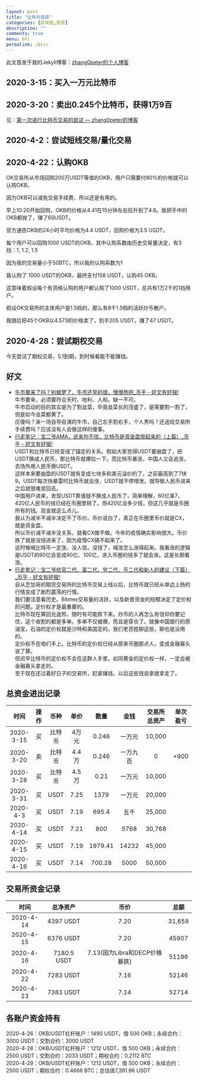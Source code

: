 ```yaml
---
layout: post
title: "比特币投资"
categories: [区块链,投资]
description: ""
comments: true
menu: btc
permalink: /btc/
---
```


此文首发于我的Jekyll博客：[zhang0peter的个人博客](https://zhang0peter.com)         


## 2020-3-15：买入一万元比特币


## 2020-3-20：卖出0.245个比特币，获得1万9百

见：[第一次进行比特币交易的尝试 — zhang0peter的博客](https://zhang0peter.com/2020/03/20/buy-btc/)

## 2020-4-2：尝试短线交易/量化交易


## 2020-4-22：认购OKB
OK交易所从市场回购200万USDT等值的OKB，用户只需要付80%的价格就可以认购OKB。

因为OKB可以减免交易手续费，所以还是有用的。

早上10:20开始回购，OKB的价格从4.41在15分钟左右拉升到了4.6。我把手中的OKB都抛了，赚了60USDT。

官方通告OKB的24小时平均价格为4.4 USDT，回购价格为3.5 USDT。

每个用户可以回购1000 USDT的OKB，其中认购系数由历史交易量决定，有3挡：1, 1.2, 1.5

因为我的交易量小于50BTC，所以我的认购系数为1

我认购了 1000 USDT的OKB，最终支付158 USDT，认购45 OKB。

这意味着假设每个有资格认购的用户都认购了1000 USDT，总共有1万2千的1挡用户。

假设OK交易所的主体用户是1.5档的，那么有8千1.5档的活跃炒币散户。

我随后把45个OKB以4.573的价格卖了，到手205 USDT，赚了47 USDT。


## 2020-4-28：尝试期权交易

今天尝试了期权交易，5.1到期，到时候看能不能赚钱。

## 好文

*   [牛市要来了吗？别做梦了，牛市还早的很，慢慢熬吧_币乎 - 好文有好报!](https://bihu.com/article/1321957709?i=198Ah4&c=1&s=1rsNAx)        
牛市要来，必须要符合天时、地利、人和。缺一不可。         
牛市启动的目的其实是为了割韭菜，毕竟韭菜长的茂盛了，是需要割一割了，但是如今韭菜都黄了。        
庄傻吗？来一场自导自演的牛市，自己左手割右手，个人秀吗？还送给交易所手续费吗？应该没有人会做这样的傻事。        
*   [行走笔记：宝二爷AMA，说来你不信，比特币是资金盘带起来的（上篇）_币乎 - 好文有好报!](https://bihu.com/article/1923367409)   
USDT和比特币已经变成了锚定的关系。假如大家觉得USDT要崩盘了，把USDT换成人民币，那比特币就爆拉一下。而比特币暴涨，中国人又会追涨，去场外用人民币换USDT。   
这样本来要崩盘的USDT就有变成七块多和美元溢价的了。之前最高到了7块9。USDT每次快暴雷时比特币就会涨，USDT就不停增发。就导致人民币进来之后就很难变回去。         
中国用户进来，发现USDT靠谱就不换成人民币了，简单理解，60亿乘7，420亿人民币的钱已经在币圈里转了。但420亿没多少钱，但这几乎就是币圈所有的钱。现金就这么点儿。         
我认为减半不减半决定不了币价。币价说白了，真正在币圈里币价就是CX，就是资金盘。        
所以币价减不减半没关系，就看CX做不做。今年的疫情确实影响很大。币价跌了就是没钱进来了，因为疫情CX搞不起来了。         
这时候喊比特币一定涨，没人信。没钱了，喊涨怎么涨得起来。我看涨的逻辑是USDT的60亿会变成90亿、100亿，进入币圈的钱多了就会涨。这是长期看涨。          
*   [行走笔记：宝二爷给官二代、富二代、穷二代、币二代和新人的建议（下篇）_币乎 - 好文有好报!](https://bihu.com/article/1249184515)       
自从芝加哥的期货交易所的比特币交易上线以后，比特币就已经从单边上扬的行情变成了剧烈震荡的行情。     
我们要注意看历史。Bitmex交易量的活跃，以及新晋资金的规模决定了定价权的问题。定价权才是最重要的。              
比特币现在算回光返照，随时有可能跌下来。炒币的人再怎么有信仰你要记住，这个收割的都是多单。多单不仅被爆，而且是穿仓了。就像中国银行的原油宝，石油的定价权就是沙特和美国定的。我们老百姓聊这些，聊也是没用的。       
定价权不在咱们手上。比特币的定价权已经从原来币圈那点人，变成金融寡头说了算。          
但迟早比特币的定价权不会在这群人手里。如同黄金的定价权一样，一定会被金融寡头拿走的。        
至于现在还过着好日子的交易所，赶紧赚钱。以后这些钱说拿就拿走了。          


## 总资金进出记录


|   时间    | 操作  |  币种  | 单价  |  数量   |   金钱   | 交易所总资产 | 单次盈亏 |
| :-------: | :---: | :----: | :---: | :-----: | :------: | :----------: | :------: |
| 2020-3-15 |  买   | 比特币 | 4万元 |  0.246  |  一万元  |    10,000    |          |
| 2020-3-20 |  卖   | 比特币 | 4.4万 |  0.246  | 一万九百 |      0       |   +900   |
| 2020-3-28 |  买   | 比特币 | 4.5万 |  0.21   |  一万元  |    10,000    |          |
| 2020-3-31 |  买   |  USDT  | 7.25  |  1379   |  一万元  |    20,000    |          |
| 2020-4-3  |  买   |  USDT  | 7.19  |  695.4  |   五千   |    25,000    |          |
| 2020-4-14 |  买   |  USDT  | 7.21  |   800   |   5768   |    30,768    |          |
| 2020-4-15 |  买   |  USDT  | 7.19  | 1979.41 |  14232   |    45,000    |          |
| 2020-4-16 |  买   |  USDT  | 7.14  | 700.28  |   5000   |    50,000    |          |

## 交易所资金记录

|   时间    |  总净资产   |             币价              |  总额  |
| :-------: | :---------: | :---------------------------: | :----: |
| 2020-4-14 |  4397 USDT  |             7.20              | 31,658 |
| 2020-4-15 |  6376 USDT  |             7.20              | 45907  |
| 2020-4-16 | 7180.5 USDT | 7.13(因为Libra和DECP价格暴跌) | 51196  |
| 2020-4-22 |  7283 USDT  |             7.16              | 52146  |
| 2020-4-23 |  7383 USDT  |             7.14              | 52714  |




## 各账户资金持有

2020-4-26：OKB/USDT杠杆账户：1490 USDT，借 500 OKB；永续合约：3000 USDT；交割合约：3000 USDT         
2020-4-28：OKB/USDT杠杆账户：1212 USDT，借 500 OKB；永续合约：2500 USDT；交割合约：2033 USDT；期权合约：0.2112 BTC         
2020-4-29：OKB/USDT杠杆账户：1212 USDT，借 500 OKB；永续合约：2500 USDT；期权合约：0.4666	 BTC；总估值7,391.96 USDT            

